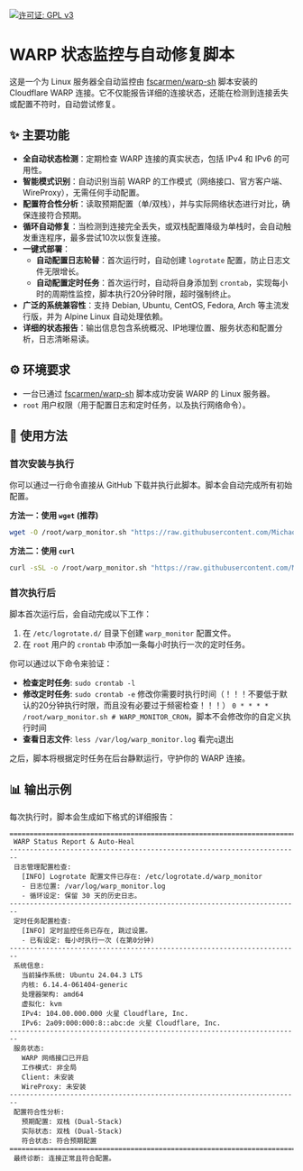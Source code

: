 [![许可证: GPL v3](https://img.shields.io/badge/License-GPLv3-blue.svg)](https://www.gnu.org/licenses/gpl-3.0)

# WARP 状态监控与自动修复脚本

这是一个为 Linux 服务器全自动监控由 [fscarmen/warp-sh](https://github.com/fscarmen/warp-sh) 脚本安装的 Cloudflare WARP 连接。它不仅能报告详细的连接状态，还能在检测到连接丢失或配置不符时，自动尝试修复。

## ✨ 主要功能

  - **全自动状态检测**：定期检查 WARP 连接的真实状态，包括 IPv4 和 IPv6 的可用性。
  - **智能模式识别**：自动识别当前 WARP 的工作模式（网络接口、官方客户端、WireProxy），无需任何手动配置。
  - **配置符合性分析**：读取预期配置（单/双栈），并与实际网络状态进行对比，确保连接符合预期。
  - **循环自动修复**：当检测到连接完全丢失，或双栈配置降级为单栈时，会自动触发重连程序，最多尝试10次以恢复连接。
  - **一键式部署**：
      - **自动配置日志轮替**：首次运行时，自动创建 `logrotate` 配置，防止日志文件无限增长。
      - **自动配置定时任务**：首次运行时，自动将自身添加到 `crontab`，实现每小时的周期性监控，脚本执行20分钟时限，超时强制终止。
  - **广泛的系统兼容性**：支持 Debian, Ubuntu, CentOS, Fedora, Arch 等主流发行版，并为 Alpine Linux 自动处理依赖。
  - **详细的状态报告**：输出信息包含系统概况、IP地理位置、服务状态和配置分析，日志清晰易读。

## ⚙️ 环境要求

  - 一台已通过 [fscarmen/warp-sh](https://github.com/fscarmen/warp-sh) 脚本成功安装 WARP 的 Linux 服务器。
  - `root` 用户权限（用于配置日志和定时任务，以及执行网络命令）。

## 🚀 使用方法

### 首次安装与执行

你可以通过一行命令直接从 GitHub 下载并执行此脚本。脚本会自动完成所有初始配置。

**方法一：使用 `wget` (推荐)**

```bash
wget -O /root/warp_monitor.sh "https://raw.githubusercontent.com/Michaol/warp_monitor/main/warp_monitor.sh" && chmod +x /root/warp_monitor.sh && sudo /root/warp_monitor.sh
```

**方法二：使用 `curl`**

```bash
curl -sSL -o /root/warp_monitor.sh "https://raw.githubusercontent.com/Michaol/warp_monitor/main/warp_monitor.sh" && chmod +x /root/warp_monitor.sh && sudo /root/warp_monitor.sh
```

### 首次执行后

脚本首次运行后，会自动完成以下工作：

1.  在 `/etc/logrotate.d/` 目录下创建 `warp_monitor` 配置文件。
2.  在 `root` 用户的 `crontab` 中添加一条每小时执行一次的定时任务。

你可以通过以下命令来验证：

  - **检查定时任务**: `sudo crontab -l`
  - **修改定时任务**: `sudo crontab -e` 修改你需要时执行时间（！！！不要低于默认的20分钟执行时限，而且没有必要过于频密检查！！！） `0 * * * * /root/warp_monitor.sh # WARP_MONITOR_CRON`，脚本不会修改你的自定义执行时间
  - **查看日志文件**: `less /var/log/warp_monitor.log` 看完`q`退出

之后，脚本将根据定时任务在后台静默运行，守护你的 WARP 连接。

## 📊 输出示例

每次执行时，脚本会生成如下格式的详细报告：

```
========================================================================
 WARP Status Report & Auto-Heal
------------------------------------------------------------------------
 日志管理配置检查:
   [INFO] Logrotate 配置文件已存在: /etc/logrotate.d/warp_monitor
   - 日志位置: /var/log/warp_monitor.log
   - 循环设定: 保留 30 天的历史日志。
------------------------------------------------------------------------
 定时任务配置检查:
   [INFO] 定时监控任务已存在, 跳过设置。
   - 已有设定: 每小时执行一次 (在第0分钟)
------------------------------------------------------------------------
 系统信息:
   当前操作系统: Ubuntu 24.04.3 LTS
   内核: 6.14.4-061404-generic
   处理器架构: amd64
   虚拟化: kvm
   IPv4: 104.00.000.000 火星 Cloudflare, Inc.
   IPv6: 2a09:000:000:8::abc:de 火星 Cloudflare, Inc.
------------------------------------------------------------------------
 服务状态:
   WARP 网络接口已开启
   工作模式: 非全局
   Client: 未安装
   WireProxy: 未安装
------------------------------------------------------------------------
 配置符合性分析:
   预期配置: 双栈 (Dual-Stack)
   实际状态: 双栈 (Dual-Stack)
   符合状态: 符合预期配置
========================================================================
 最终诊断: 连接正常且符合配置。
```
